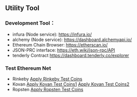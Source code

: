 ## Utility Tool



### Development Tool：

- infura  (Node service): https://infura.io/
- alchemy  (Node service): https://dashboard.alchemyapi.io/
- Ethereum Chain Browser: https://etherscan.io/
- JSON-PRC interface: https://eth.wiki/json-rpc/API
- tenderly Contract https://dashboard.tenderly.co/explorer

###  Test Ethereum Net

- Rinkeby [Apply Rinkeby Test Coins](https://faucet.rinkeby.io/)
- Kovan [Apply Kovan Test Coins1](https://linkfaucet.protofire.io/kovan) [Apply Kovan Test Coins2](https://faucet.kovan.network/)
- Ropsten [Apply Ropsten Test Coins](https://faucet.metamask.io/)

